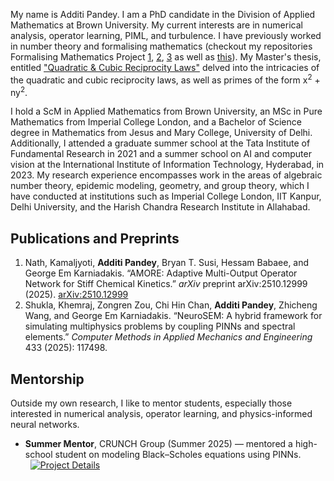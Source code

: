 <p>My name is Additi Pandey. I am a PhD candidate in the Division of Applied Mathematics at Brown University. My current interests are in numerical analysis, operator learning, PIML, and turbulence. I have previously worked in number theory and formalising mathematics (checkout my repositories Formalising Mathematics Project <a href="https://github.com/cyclotomicextension/Formalising-Mathematics-Project-1">1</a>, <a href="https://github.com/cyclotomicextension/Formalising-Mathematics-Project-2">2</a>, <a href="https://github.com/cyclotomicextension/Formalising-Mathematics-Project-3">3</a> as well as <a href="https://xenaproject.wordpress.com/2022/07/29/teaching-formalisation-to-mathematics-undergraduates/">this</a>). My Master's thesis, entitled <a href="https://github.com/cyclotomicextension/MSc-Thesis-Algebraic-Number-Theory-.git">"Quadratic & Cubic Reciprocity Laws"</a> delved into the intricacies of the quadratic and cubic reciprocity laws, as well as primes of the form x<sup>2</sup> + ny<sup>2</sup>.<p>

<p>I hold a ScM in Applied Mathematics from Brown University, an MSc in Pure Mathematics from Imperial College London, and a Bachelor of Science degree in Mathematics from Jesus and Mary College, University of Delhi. Additionally, I attended a graduate summer school at the Tata Institute of Fundamental Research in 2021 and a summer school on AI and computer vision at the International Institute of Information Technology, Hyderabad, in 2023. My research experience encompasses work in the areas of algebraic number theory, epidemic modeling, geometry, and group theory, which I have conducted at institutions such as Imperial College London, IIT Kanpur, Delhi University, and the Harish Chandra Research Institute in Allahabad.<p>
<!-- 
<p>This website features my resume (perhaps, an outdated one), links to my blog, and a selection of projects that I have undertaken to explore my diverse interests. If you share any of these interests, I invite you to visit my blog, where I occasionally offer reflections and insights on my academic experiences, as well as provide guidance on the internship application process. These can be accessed <a href="http://cyclot0micextension.wordpress.com/">here!</a>. Moreover, if you enjoy mathematics and physics-related videos, you can check out my <a href="https://www.youtube.com/@CyclotomicExposition"> YouTube channel</a>.<p> -->
  
<h2 id="publications">Publications and Preprints</h2>

<ol class="pubs">
  
  <li>
    Nath, Kamaljyoti, <strong>Additi Pandey</strong>, Bryan T. Susi, Hessam Babaee, and George Em Karniadakis.
    “AMORE: Adaptive Multi-Output Operator Network for Stiff Chemical Kinetics.”
    <em>arXiv</em> preprint arXiv:2510.12999 (2025).
    <a href="https://arxiv.org/abs/2510.12999" target="_blank" rel="noopener">arXiv:2510.12999</a>
  </li>
  
  <li>
    Shukla, Khemraj, Zongren Zou, Chi Hin Chan, <strong>Additi Pandey</strong>, Zhicheng Wang, and George Em Karniadakis.
    “NeuroSEM: A hybrid framework for simulating multiphysics problems by coupling PINNs and spectral elements.”
    <em>Computer Methods in Applied Mechanics and Engineering</em> 433 (2025): 117498.
  </li>

</ol>

  <h2>Mentorship</h2>
  <p>
    Outside my own research, I like to mentor students, especially those interested in numerical analysis, operator learning, and physics-informed neural networks.
  </p>

  <ul>
<li>
  <strong>Summer Mentor</strong>, CRUNCH Group (Summer 2025) — mentored a high-school student on modeling Black–Scholes equations using PINNs.
  <span class="badge-row" style="display:inline-flex; gap:8px; margin-left:8px;">
    <a href="https://sites.google.com/view/blackscholes-bobbywholey/home" target="_blank" rel="noopener">
<img alt="Project Details"
     src="https://img.shields.io/badge/Project%20Details-Open-2ea44f?style=flat&logo=google-chrome&logoColor=white">
    </a>
  </span>
</li>
  </ul>

